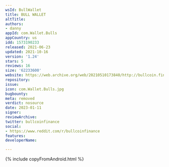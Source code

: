 ```yaml
---
wsId: BullWallet
title: BULL WALLET
altTitle: 
authors:
- danny
appId: com.Wallet.Bulls
appCountry: us
idd: 1573190233
released: 2021-06-23
updated: 2021-10-16
version: '1.24'
stars: 5
reviews: 16
size: '62233600'
website: https://web.archive.org/web/20210510173840/http://bullcoin.finance/
repository: 
issue: 
icon: com.Wallet.Bulls.jpg
bugbounty: 
meta: removed
verdict: nosource
date: 2023-01-11
signer: 
reviewArchive: 
twitter: bullcoinfinance
social:
- https://www.reddit.com/r/bullcoinfinance
features: 
developerName: 

---
```


{% include copyFromAndroid.html %}
